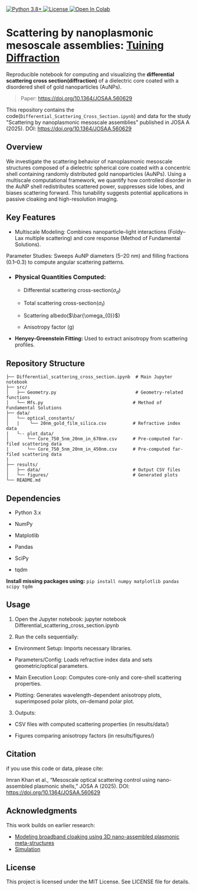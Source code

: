<p align="left">
  <!-- Python version -->
  <a href="https://www.python.org/">
    <img src="https://img.shields.io/badge/Python-3.8%2B-blue" alt="Python 3.8+">
  </a>
  <!-- License (auto-reads your repo’s license) -->
  <a href="https://github.com/imranlabs/Differential_Scattering_Cross_Section/blob/main/LICENSE">
    <img src="https://img.shields.io/github/license/imranlabs/Broadband_Plasmonic_cloaking" alt="License">
  </a>
  <!-- Open in Colab for your main notebook -->
  <a href="https://colab.research.google.com/github/imranlabs/Differential_Scattering_Cross_Section/blob/main/Differential_Scattering_Cross_Section.ipynb">
    <img src="https://colab.research.google.com/assets/colab-badge.svg" alt="Open In Colab">
  </a>
</p>

# Scattering by nanoplasmonic mesoscale assemblies: [Tuining Diffraction](https://doi.org/10.1364/JOSAA.560629)
Reproducible notebook for computing and visualizing the **differential scattering cross section(diffraction)** of a dielectric core coated with a disordered shell of gold nanoparticles (AuNPs).

> Paper: https://doi.org/10.1364/JOSAA.560629

This repository contains the code(`Differential_Scattering_Cross_Section.ipynb`) and data for the study "Scattering by nanoplasmonic mesoscale assemblies" published in JOSA A (2025).
DOI: https://doi.org/10.1364/JOSAA.560629

## Overview
We investigate the scattering behavior of nanoplasmonic mesoscale structures composed of a dielectric spherical core coated with a concentric shell containing randomly distributed gold nanoparticles (AuNPs). Using a multiscale computational framework, we quantify how controlled disorder in the AuNP shell redistributes scattered power, suppresses side lobes, and biases scattering forward. This tunability suggests potential applications in passive cloaking and high-resolution imaging.

## Key Features

- Multiscale Modeling: Combines nanoparticle–light interactions (Foldy–Lax multiple scattering) and core response (Method of Fundamental Solutions).

Parameter Studies: Sweeps AuNP diameters (5–20 nm) and filling fractions (0.1–0.3) to compute angular scattering patterns.

- ### Physical Quantities Computed:

    - Differential scattering cross-section($\sigma_{d}$)

    - Total scattering cross-section($\sigma_{t}$)

    - Scattering albedo($\bar{\omega_{0}}$)

    - Anisotropy factor (g)

- **Henyey-Greenstein Fitting:** Used to extract anisotropy from scattering profiles.

## Repository Structure
```none
├── Differential_scattering_cross_section.ipynb  # Main Jupyter notebook
├── src/
│   ├── Geometry.py                              # Geometry-related functions
│   └── Mfs.py                                  # Method of Fundamental Solutions
├── data/
│   └── optical_constants/
│   |    └── 20nm_gold_film_silica.csv          # Refractive index data
|   └-- plot_data/
│       └── Core_750_5nm_20nm_in_670nm.csv      # Pre-computed far-filed scattering data
|       └── Core_750_5nm_20nm_in_450nm.csv      # Pre-computed far-filed scattering data            
|                    
├── results/
│   ├── data/                                   # Output CSV files
│   └── figures/                                # Generated plots
└── README.md
```
## Dependencies

 - Python 3.x

 - NumPy

 - Matplotlib

 - Pandas

 - SciPy

 - tqdm

**Install missing packages using:**
`pip install numpy matplotlib pandas scipy tqdm`

## Usage

1. Open the Jupyter notebook:
    jupyter notebook Differential_scattering_cross_section.ipynb

2. Run the cells sequentially:

 - Environment Setup: Imports necessary libraries.

 - Parameters/Config: Loads refractive index data and sets geometric/optical parameters.

 - Main Execution Loop: Computes core-only and core-shell scattering properties.

- Plotting: Generates wavelength-dependent anisotropy plots, superimposed polar plots, on-demand polar plot.

3. Outputs:
 - CSV files with computed scattering properties (in results/data/)

 - Figures comparing anisotropy factors (in results/figures/)

## Citation

if you use this code or data, please cite:

 Imran Khan et al., “Mesoscale optical scattering control using nano-assembled plasmonic shells,” JOSA A (2025).
 DOI: https://doi.org/10.1364/JOSAA.560629

## Acknowledgments

This work builds on earlier research:
- [Modeling broadband cloaking using 3D nano-assembled plasmonic meta-structures](https://doi.org/10.1364/OE.395840)
- [Simulation](https://github.com/imranlabs/Broadband_Plasmonic_cloaking)

## License
This project is licensed under the MIT License. See LICENSE file for details.


